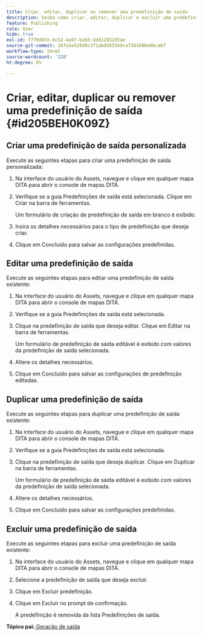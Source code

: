 ```yaml
---
title: Criar, editar, duplicar ou remover uma predefinição de saída
description: Saiba como criar, editar, duplicar e excluir uma predefinição de saída personalizada no AEM Guides.
feature: Publishing
role: User
hide: true
exl-id: f770dd7e-0c52-4a97-ba93-ddd12832d5ae
source-git-commit: 26fa1e52920c1f1abd5655b9ca7341600a9bca67
workflow-type: tm+mt
source-wordcount: '328'
ht-degree: 0%

---
```


# Criar, editar, duplicar ou remover uma predefinição de saída {#id205BEH0K09Z}

## Criar uma predefinição de saída personalizada

Execute as seguintes etapas para criar uma predefinição de saída personalizada:

1. Na interface do usuário do Assets, navegue e clique em qualquer mapa DITA para abrir o console de mapas DITA.

1. Verifique se a guia Predefinições de saída está selecionada. Clique em Criar na barra de ferramentas.

   Um formulário de criação de predefinição de saída em branco é exibido.

1. Insira os detalhes necessários para o tipo de predefinição que deseja criar.

1. Clique em Concluído para salvar as configurações predefinidas.


## Editar uma predefinição de saída

Execute as seguintes etapas para editar uma predefinição de saída existente:

1. Na interface do usuário do Assets, navegue e clique em qualquer mapa DITA para abrir o console de mapas DITA.

1. Verifique se a guia Predefinições de saída está selecionada.

1. Clique na predefinição de saída que deseja editar. Clique em Editar na barra de ferramentas.

   Um formulário de predefinição de saída editável é exibido com valores da predefinição de saída selecionada.

1. Altere os detalhes necessários.

1. Clique em Concluído para salvar as configurações de predefinição editadas.


## Duplicar uma predefinição de saída

Execute as seguintes etapas para duplicar uma predefinição de saída existente:

1. Na interface do usuário do Assets, navegue e clique em qualquer mapa DITA para abrir o console de mapas DITA.

1. Verifique se a guia Predefinições de saída está selecionada.

1. Clique na predefinição de saída que deseja duplicar. Clique em Duplicar na barra de ferramentas.

   Um formulário de predefinição de saída editável é exibido com valores da predefinição de saída selecionada.

1. Altere os detalhes necessários.

1. Clique em Concluído para salvar as configurações predefinidas.


## Excluir uma predefinição de saída

Execute as seguintes etapas para excluir uma predefinição de saída existente:

1. Na interface do usuário do Assets, navegue e clique em qualquer mapa DITA para abrir o console de mapas DITA.

1. Selecione a predefinição de saída que deseja excluir.

1. Clique em Excluir predefinição.

1. Clique em Excluir no prompt de confirmação.

   A predefinição é removida da lista Predefinições de saída.


**Tópico pai:**&#x200B;[&#x200B; Geração de saída](generate-output.md)
